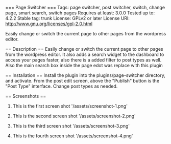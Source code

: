 === Page Switcher ===
Tags: page switcher, post switcher, switch, change page, smart search, switch pages
Requires at least: 3.0.0
Tested up to: 4.2.2
Stable tag: trunk
License: GPLv2 or later
License URI: http://www.gnu.org/licenses/gpl-2.0.html

Easily change or switch the current page to other pages from the wordpress editor.

== Description ==
Easily change or switch the current page to other pages from the wordpress editor. It also adds a search widget to the dashboard to access your pages faster, also there is a added filter to post types as well. Also the main search box inside the page edot was replace with this plugin

== Installation ==
Install the plugin into the plugins/page-switcher directory, and activate.
From the post edit screen, above the \"Publish\" button is the \"Post Type\" interface.
Change post types as needed.

== Screenshots ==

1. This is the first screen shot
'/assets/screenshot-1.png'

2. This is the second screen shot
'/assets/screenshot-2.png'

3. This is the third screen shot
'/assets/screenshot-3.png'

4. This is the fourth screen shot
'/assets/screenshot-4.png'